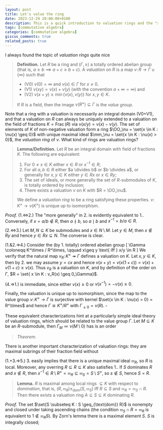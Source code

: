 ```yaml
---
layout: post
title: Let's value the ring
date: 2023-12-29 20:00:00+0100
description: This is a quick introduction to valuation rings and the "spectrum" of a field extension.
tags: [commutative algebra]
categories: [commutative algebra]
giscus_comments: true
related_posts: true
---
```


I always found the topic of *valuation rings* quite nice

> **Definition.** Let $R$ be a ring and $(\Gamma,\geq)$ a totally ordered abelian group (that is, $a \geq b \implies a+c \geq b+c$). A *valuation* on $R$ is a map $v \colon R \to\Gamma \cup \{\infty\}$ such that
>
> * (V0) $\nu(0) = \infty$ and $v(x) \in \Gamma$ for $x \neq 0$.
> * (V1) $\nu(xy) = \nu(x) + \nu(y)$ (with the convention $a+\infty = \infty$) and
> * (V2) $\nu(x+y) \geq \min\{\nu(x),\nu(y)\}$ for $x,y \in K$.
>
> If $R$ is a field, then the image $\nu(R^\times) \subseteq \Gamma$ is the *value group*.

Note that a ring with a valuation is necessarily an integral domain (V0+V1), and that a valuation on $R$ can always be uniquely extended to a valuation on the field of fractions $K = \operatorname{Frac}(R)$ via $\nu(x/y) = \nu(x)-\nu(y)$. The set of elements of $K$ of non-negative valuation form a ring $\OO_\nu = \set{x \in K : \nu(x) \geq 0}$ with unique maximal ideal $\mm_\nu = \set{x \in K : \nu(x) > 0}$, the *valuation ring* of $\nu$. What kind of rings are valuation rings?

> **Lemma/Definition.** Let $R$ be an integral domain with field of fractions $K$. The following are equivalent:
>
> 1. For $0 \neq x \in K$ either $x \in R$ or $x^{-1} \in R$;
> 2. For all $a,b \in R$ either $a \divides b$ or $b \divides a$, or generally for $x,y \in K$ either $y \in Rx$ or $x \in Ry$;
> 3. The set of ideals, or more generally the set of $R$-submodules of $K$, is totally ordered by inclusion;
> 4. There exists a valuation $\nu$ on $K$ with $R = \OO_\nu$.
>
> We define a *valuation ring* to be a ring satisfying these properties. $\nu \colon K^\times \to \nu(K^\times)$ is unique up to isomorphism. 

*Proof.* (1.⇔2.) The "more generally" in 2. is evidently equivalent to 1.. Conversely, if $x = a/b \notin R$, then $a \nmid b$, so $a \mid b$ and $x^{-1} = b/a \in R$.

(2.⇔3.) Let $M, N \subseteq K$ be submodules and $x \in N \setminus M$. Let $y \in M$, then $x \notin Ry$ and hence $y \in Rx \subseteq N$. The converse is clear.

(1.&2.⇒4.) Consider the (by 1. totally) ordered abelian group
\[
\Gamma \coloneqq K^\times / R^\times, \qquad x\geq y \text{ iff } x/y \in R
\]
We verify that the natural map $v_R \colon K^\times \twoheadrightarrow \Gamma$ defines a valuation on $K$. Let $x,y \in K$, then by 2. we may assume $y = cx$ and hence $v(x+y) = v(x(1+c)) = v(x) + v(1+c) \geq v(x)$. Thus $v_R$ is a valuation on $K$, and by definition of the order on $\Gamma$, $R = \set{ x \in K : v_R(x) \geq 0_\Gamma}$.

(4.⇒1.) is immediate, since either $v(x)\geq 0$ or $v(x^{-1}) = -v(x) \geq 0$.

Finally, the valuation is unique up to isomorphism, since the map to the value group $\nu \colon K^\times \to \Gamma$ is surjective with kernel $\set{x \in K : \nu(x) = 0} = R^\times$ and hence $\Gamma \cong K^\times/R^\times$ with $\Gamma_{\geq 0} = \nu(R)$. $\square$

These equivalent characterizations hint at a particularly simple ideal theory of valuation rings, which should be related to the value group $\Gamma$. Let $M \subseteq K$ be an $R$-submodule, then $\Gamma_M \coloneqq \nu(M \setminus 0)$ has is an order

> *Theorem.* 

There is another important characterization of valuation rings: they are maximal subrings of their fraction field without 

(1.+3.⇒5.) 3. easily implies that there is a unique maximal ideal $\mathfrak m_R$, so $R$ is local. Moreover, any overring $R \subseteq R \subseteq K$ also satisfies 1.. If $S$ dominates $R$ and $x \notin R$, then $x^{-1} \in R \setminus R^\times = \mathfrak m_R \subseteq \mathfrak m_S = S \setminus S^\times$, so $s \notin S$, hence $S=R$.

> **Lemma.**  $R$ is maximal among local rings $\subseteq K$ with respect to *domination*, that is, $(R, \mathfrak m_R) \leq_{\text{dom}} (S, \mathfrak m_S)$ iff $R \subseteq S$ and $\mathfrak m_R = \mathfrak m_S \cap R$.
> Then there exists a valuation ring $A \subseteq S \subseteq K$ dominating $R$.

*Proof.* The set $\set{S \subseteq K : S \geq_{\text{dom}} R}$ is nonempty and closed under taking ascending chains (the condition $\mathfrak m_S \cap R = \mathfrak m_R$ is equivalent to $1 \notin \mathfrak m_RS$). By Zorn's lemma there is a maximal element $S$. $S$ is integrally closed;